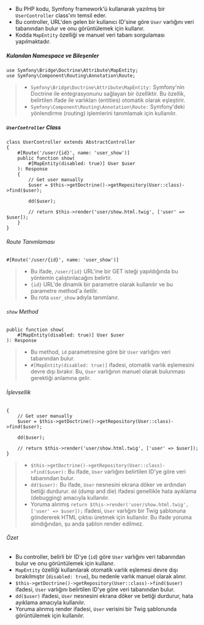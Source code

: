 + Bu PHP kodu, Symfony framework'ü kullanarak yazılmış bir `UserController` class'ını temsil eder.
+ Bu controller, URL'den gelen bir kullanıcı ID'sine göre `User` varlığını veri tabanından bulur ve onu görüntülemek için kullanır.
+ Kodda `MapEntity` özelliği ve manuel veri tabanı sorgulaması yapılmaktadır. 

##### Kulanılan Namespace ve Bileşenler
~~~~~~~
use Symfony\Bridge\Doctrine\Attribute\MapEntity;
use Symfony\Component\Routing\Annotation\Route;
~~~~~~~
> + `Symfony\Bridge\Doctrine\Attribute\MapEntity:` Symfony'nin Doctrine ile entegrasyonunu sağlayan bir özelliktir. Bu özellik, belirtilen ifade ile varlıkları (entities) otomatik olarak eşleştirir.
> + `Symfony\Component\Routing\Annotation\Route:` Symfony'deki yönlendirme (routing) işlemlerini tanımlamak için kullanılır.

##### `UserController` Class
~~~~~~~
class UserController extends AbstractController
{
    #[Route('/user/{id}', name: 'user_show')]
    public function show(
        #[MapEntity(disabled: true)] User $user
    ): Response
    {
        // Get user manually
        $user = $this->getDoctrine()->getRepository(User::class)->find($user);

        dd($user);

        // return $this->render('user/show.html.twig', ['user' => $user]);
    }
}
~~~~~~~

###### Route Tanımlaması
~~~~~~~
#[Route('/user/{id}', name: 'user_show')]
~~~~~~~
> + Bu ifade, `/user/{id}` URL'ine bir GET isteği yapıldığında bu yöntemin çalıştırılacağını belirtir.
> + `{id}` URL'de dinamik bir parametre olarak kullanılır ve bu parametre method'a iletilir.
> + Bu rota `user_show` adıyla tanımlanır.

###### `show` Method
~~~~~~~
public function show(
    #[MapEntity(disabled: true)] User $user
): Response
~~~~~~~
> + Bu method, `id` parametresine göre bir `User` varlığını veri tabanından bulur.
> + `#[MapEntity(disabled: true)]` ifadesi, otomatik varlık eşlemesini devre dışı bırakır. Bu, `User` varlığının manuel olarak bulunması gerektiği anlamına gelir.

###### İşlevsellik
~~~~~~~
{
    // Get user manually
    $user = $this->getDoctrine()->getRepository(User::class)->find($user);

    dd($user);

    // return $this->render('user/show.html.twig', ['user' => $user]);
}
~~~~~~~
> + `$this->getDoctrine()->getRepository(User::class)->find($user):` Bu ifade, `User` varlığını belirtilen ID'ye göre veri tabanından bulur.
> + `dd($user):` Bu ifade, `User` nesnesini ekrana döker ve ardından betiği durdurur. `dd` (dump and die) ifadesi genellikle hata ayıklama (debugging) amacıyla kullanılır.
> + Yoruma alınmış `return $this->render('user/show.html.twig', ['user' => $user]);` ifadesi, `User` varlığını bir Twig şablonuna göndererek HTML çıktısı üretmek için kullanılır. Bu ifade yoruma alındığından, şu anda şablon render edilmez.

###### Özet
+ Bu controller, belirli bir ID'ye (`id`) göre `User` varlığını veri tabanından bulur ve onu görüntülemek için kullanır.
+ `MapEntity` özelliği kullanılarak otomatik varlık eşlemesi devre dışı bırakılmıştır (`disabled: true`), bu nedenle varlık manuel olarak alınır.
+ `$this->getDoctrine()->getRepository(User::class)->find($user)` ifadesi, `User` varlığını belirtilen ID'ye göre veri tabanından bulur.
+ `dd($user)` ifadesi, `User` nesnesini ekrana döker ve betiği durdurur, hata ayıklama amacıyla kullanılır.
+ Yoruma alınmış render ifadesi, `User` verisini bir Twig şablonunda görüntülemek için kullanılır.
